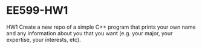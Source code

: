 # EE599-HW1
HW1
Create a new repo of a simple C++ program that prints your own name and any information about you that you want (e.g. your major, your expertise, your interests, etc).
